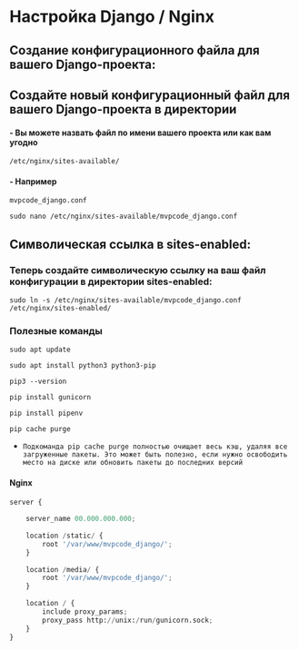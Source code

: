 # Настройка Django / Nginx
## Создание конфигурационного файла для вашего Django-проекта:



## Создайте новый конфигурационный файл для вашего Django-проекта в директории

#### - Вы можете назвать файл по имени вашего проекта или как вам угодно
```
/etc/nginx/sites-available/
```

#### - Например
```
mvpcode_django.conf
```

```
sudo nano /etc/nginx/sites-available/mvpcode_django.conf
```


## Символическая ссылка в sites-enabled:
### Теперь создайте символическую ссылку на ваш файл конфигурации в директории sites-enabled:
```
sudo ln -s /etc/nginx/sites-available/mvpcode_django.conf /etc/nginx/sites-enabled/
```


### Полезные команды
``` 
sudo apt update
```

``` 
sudo apt install python3 python3-pip
```

``` 
pip3 --version
```

``` 
pip install gunicorn
```

``` 
pip install pipenv
```

``` 
pip cache purge
```

* `Подкоманда pip cache purge полностью очищает весь кэш, удаляя все загруженные пакеты. Это может быть полезно, если нужно освободить место на диске или обновить пакеты до последних версий`



#### Nginx

``` py linenums="1"
server {
    
    server_name 00.000.000.000;
    
    location /static/ {
        root '/var/www/mvpcode_django/';
    }
    
    location /media/ {
        root '/var/www/mvpcode_django/';
    }
    
    location / {
        include proxy_params;
        proxy_pass http://unix:/run/gunicorn.sock;
    }
}
```






